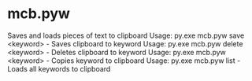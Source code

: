 # mcb.pyw
Saves and loads pieces of text to clipboard 
Usage: py.exe mcb.pyw save &lt;keyword> - Saves clipboard to keyword
Usage: py.exe mcb.pyw delete &lt;keyword> - Deletes clipboard to keyword
Usage: py.exe mcb.pyw &lt;keyword> - Copies keyword to clipboard
Usage: py.exe mcb.pyw list - Loads all keywords to clipboard
